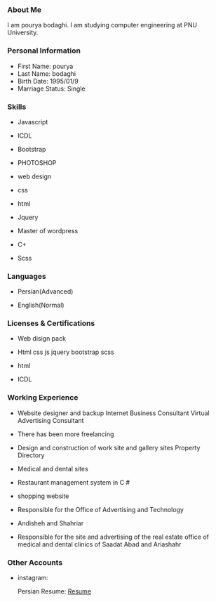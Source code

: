 <img src="" />

### About Me

I am pourya bodaghi.
I am studying computer engineering at PNU University.

### Personal Information

- First Name: pourya
- Last Name: bodaghi
- Birth Date: 1995/01/9
- Marriage Status: Single

### Skills

+ Javascript

+ ICDL

+ Bootstrap

+ PHOTOSHOP

+ web design

+ css

+ html

+ Jquery

+ Master of wordpress

+ C+

+ Scss

### Languages

- Persian(Advanced)

- English(Normal)

### Licenses & Certifications

- Web disign pack

- Html css js jquery bootstrap scss

- html 

- ICDL

### Working Experience

- Website designer and backup Internet Business Consultant Virtual Advertising Consultant

- There has been more freelancing 

- Design and construction of work site and gallery sites Property Directory

- Medical and dental sites

- Restaurant management system in C #

- shopping website

- Responsible for the Office of Advertising and Technology 

- Andisheh and Shahriar

- Responsible for the site and advertising of the real estate office of medical and dental clinics of Saadat Abad and Ariashahr

### Other Accounts

- instagram: <a href=""></a>
  
  Persian Resume: <a href=""> Resume </a>
